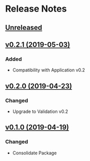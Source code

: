 # Release Notes

## [Unreleased](https://github.com/ixocreate/validation-package/compare/0.2.1...develop)

## [v0.2.1 (2019-05-03)](https://github.com/ixocreate/validation-package/compare/0.2.0...0.2.1)
### Added
- Compatibility with Application v0.2

## [v0.2.0 (2019-04-23)](https://github.com/ixocreate/validation-package/compare/0.1.0...0.2.0)
### Changed
- Upgrade to Validation v0.2

## [v0.1.0 (2019-04-19)](https://github.com/ixocreate/validation-package/compare/master...0.1.0)
### Changed
- Consolidate Package
